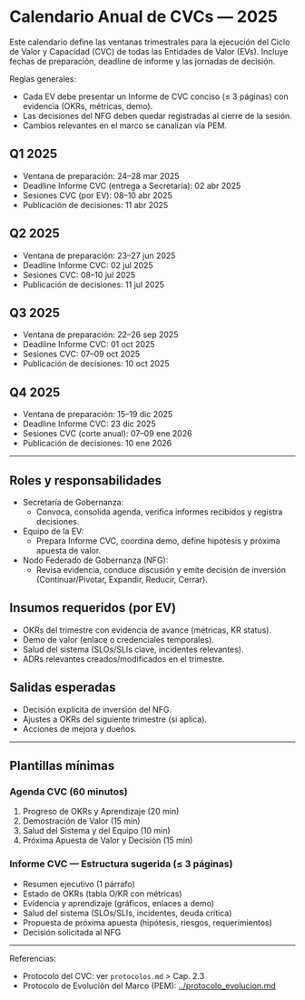 # Calendario Anual de CVCs — 2025

Este calendario define las ventanas trimestrales para la ejecución del Ciclo de Valor y Capacidad (CVC) de todas las Entidades de Valor (EVs). Incluye fechas de preparación, deadline de informe y las jornadas de decisión.

Reglas generales:

- Cada EV debe presentar un Informe de CVC conciso (≤ 3 páginas) con evidencia (OKRs, métricas, demo).
- Las decisiones del NFG deben quedar registradas al cierre de la sesión.
- Cambios relevantes en el marco se canalizan vía PEM.

## Q1 2025

- Ventana de preparación: 24–28 mar 2025
- Deadline Informe CVC (entrega a Secretaría): 02 abr 2025
- Sesiones CVC (por EV): 08–10 abr 2025
- Publicación de decisiones: 11 abr 2025

## Q2 2025

- Ventana de preparación: 23–27 jun 2025
- Deadline Informe CVC: 02 jul 2025
- Sesiones CVC: 08–10 jul 2025
- Publicación de decisiones: 11 jul 2025

## Q3 2025

- Ventana de preparación: 22–26 sep 2025
- Deadline Informe CVC: 01 oct 2025
- Sesiones CVC: 07–09 oct 2025
- Publicación de decisiones: 10 oct 2025

## Q4 2025

- Ventana de preparación: 15–19 dic 2025
- Deadline Informe CVC: 23 dic 2025
- Sesiones CVC (corte anual): 07–09 ene 2026
- Publicación de decisiones: 10 ene 2026

---

## Roles y responsabilidades

- Secretaría de Gobernanza:
  - Convoca, consolida agenda, verifica informes recibidos y registra decisiones.
- Equipo de la EV:
  - Prepara Informe CVC, coordina demo, define hipótesis y próxima apuesta de valor.
- Nodo Federado de Gobernanza (NFG):
  - Revisa evidencia, conduce discusión y emite decisión de inversión (Continuar/Pivotar, Expandir, Reducir, Cerrar).

## Insumos requeridos (por EV)

- OKRs del trimestre con evidencia de avance (métricas, KR status).
- Demo de valor (enlace o credenciales temporales).
- Salud del sistema (SLOs/SLIs clave, incidentes relevantes).
- ADRs relevantes creados/modificados en el trimestre.

## Salidas esperadas

- Decisión explícita de inversión del NFG.
- Ajustes a OKRs del siguiente trimestre (si aplica).
- Acciones de mejora y dueños.

---

## Plantillas mínimas

### Agenda CVC (60 minutos)

1. Progreso de OKRs y Aprendizaje (20 min)
2. Demostración de Valor (15 min)
3. Salud del Sistema y del Equipo (10 min)
4. Próxima Apuesta de Valor y Decisión (15 min)

### Informe CVC — Estructura sugerida (≤ 3 páginas)

- Resumen ejecutivo (1 párrafo)
- Estado de OKRs (tabla O/KR con métricas)
- Evidencia y aprendizaje (gráficos, enlaces a demo)
- Salud del sistema (SLOs/SLIs, incidentes, deuda crítica)
- Propuesta de próxima apuesta (hipótesis, riesgos, requerimientos)
- Decisión solicitada al NFG

---

Referencias:

- Protocolo del CVC: ver `protocolos.md` > Cap. 2.3
- Protocolo de Evolución del Marco (PEM): [../protocolo_evolucion.md](../protocolo_evolucion.md)

